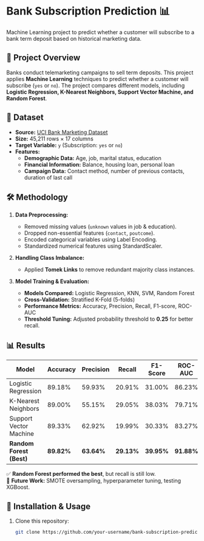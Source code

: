 # Bank Subscription Prediction 📊  
Machine Learning project to predict whether a customer will subscribe to a bank term deposit based on historical marketing data.

## 📌 Project Overview
Banks conduct telemarketing campaigns to sell term deposits. This project applies **Machine Learning** techniques to predict whether a customer will subscribe (`yes` or `no`). The project compares different models, including **Logistic Regression, K-Nearest Neighbors, Support Vector Machine, and Random Forest**.

## 📂 Dataset
- **Source:** [UCI Bank Marketing Dataset](https://archive.ics.uci.edu/ml/datasets/bank+marketing)
- **Size:** 45,211 rows × 17 columns
- **Target Variable:** `y` (Subscription: `yes` or `no`)
- **Features:**
  - **Demographic Data:** Age, job, marital status, education
  - **Financial Information:** Balance, housing loan, personal loan
  - **Campaign Data:** Contact method, number of previous contacts, duration of last call

## 🛠️ Methodology
1. **Data Preprocessing:**
   - Removed missing values (`unknown` values in job & education).
   - Dropped non-essential features (`contact`, `poutcome`).
   - Encoded categorical variables using Label Encoding.
   - Standardized numerical features using StandardScaler.
   
2. **Handling Class Imbalance:**
   - Applied **Tomek Links** to remove redundant majority class instances.

3. **Model Training & Evaluation:**
   - **Models Compared:** Logistic Regression, KNN, SVM, Random Forest
   - **Cross-Validation:** Stratified K-Fold (5-folds)
   - **Performance Metrics:** Accuracy, Precision, Recall, F1-score, ROC-AUC
   - **Threshold Tuning:** Adjusted probability threshold to **0.25** for better recall.

## 📊 Results
| Model                | Accuracy | Precision | Recall | F1-Score | ROC-AUC |
|----------------------|----------|-----------|--------|-----------|----------|
| Logistic Regression | 89.18%   | 59.93%    | 20.91% | 31.00%    | 86.23%   |
| K-Nearest Neighbors | 89.00%   | 55.15%    | 29.05% | 38.03%    | 79.71%   |
| Support Vector Machine | 89.33%   | 62.92%    | 19.99% | 30.33%    | 83.27%   |
| **Random Forest (Best)** | **89.82%**  | **63.64%**   | **29.13%** | **39.95%** | **91.88%** |

✅ **Random Forest performed the best**, but recall is still low.  
🚀 **Future Work:** SMOTE oversampling, hyperparameter tuning, testing XGBoost.

## 🔧 Installation & Usage
1. Clone this repository:
   ```bash
   git clone https://github.com/your-username/bank-subscription-prediction.git
